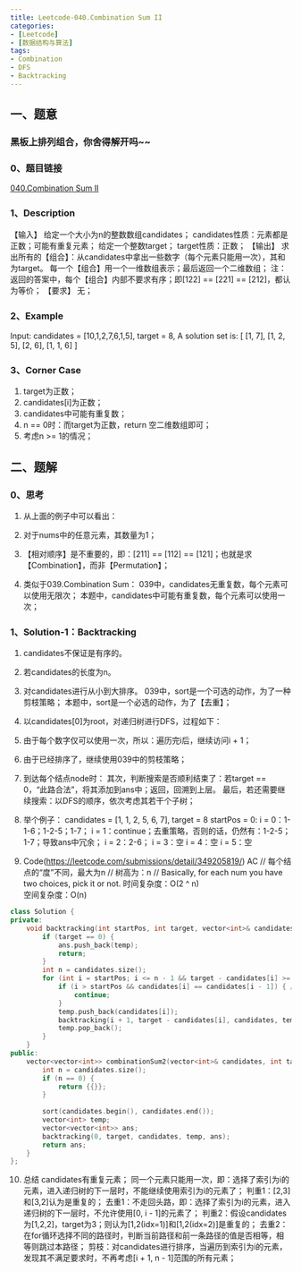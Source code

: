 ```yaml
---
title: Leetcode-040.Combination Sum II
categories: 
- [Leetcode]
- [数据结构与算法]
tags: 
- Combination
- DFS
- Backtracking
---
```


## 一、题意

### 黑板上排列组合，你舍得解开吗~~

### 0、题目链接
[040.Combination Sum II](https://leetcode.com/problems/combination-sum-ii/)

### 1、Description
【输入】
给定一个大小为n的整数数组candidates；
candidates性质：元素都是正数；可能有重复元素；
给定一个整数target；
target性质：正数；
【输出】
求出所有的【组合】：从candidates中拿出一些数字（每个元素只能用一次），其和为target。
每一个【组合】用一个一维数组表示；最后返回一个二维数组；
注：返回的答案中，每个【组合】内部不要求有序；即[122] == [221] == [212]，都认为等价；
【要求】
无；

### 2、Example
Input: candidates = [10,1,2,7,6,1,5], target = 8,
A solution set is:
[
  [1, 7],
  [1, 2, 5],
  [2, 6],
  [1, 1, 6]
]

<!-- more -->

### 3、Corner Case
1. target为正数；
2. candidates[i]为正数；
3. candidates中可能有重复数；
4. n == 0时：而target为正数，return 空二维数组即可；
5. 考虑n >= 1的情况；

## 二、题解

### 0、思考
1. 从上面的例子中可以看出：

2. 对于nums中的任意元素，其数量为1；

3. 【相对顺序】是不重要的，即：[211] == [112] == [121]；也就是求【Combination】，而非【Permutation】；

4. 类似于039.Combination Sum：
039中，candidates无重复数，每个元素可以使用无限次；
本题中，candidates中可能有重复数，每个元素可以使用一次；

### 1、Solution-1：Backtracking
1. candidates不保证是有序的。

2. 若candidates的长度为n。

3. 对candidates进行从小到大排序。
039中，sort是一个可选的动作，为了一种剪枝策略；
本题中，sort是一个必选的动作，为了【去重】；

4. 以candidates[0]为root，对递归树进行DFS，过程如下：

5. 由于每个数字仅可以使用一次，所以：遍历完i后，继续访问i + 1；

6. 由于已经排序了，继续使用039中的剪枝策略；

7. 到达每个结点node时：
其次，判断搜索是否顺利结束了：若target == 0，“此路合法”，将其添加到ans中；返回，回溯到上层。
最后，若还需要继续搜索：以DFS的顺序，依次考虑其若干个子树；

8. 举个例子：
candidates = [1, 1, 2, 5, 6, 7], target = 8
startPos = 0:
i = 0：1-1-6；1-2-5；1-7；
i = 1：continue；去重策略，否则的话，仍然有：1-2-5；1-7；导致ans中冗余；
i = 2：2-6；
i = 3：空
i = 4：空
i = 5：空

9. Code(https://leetcode.com/submissions/detail/349205819/)
AC
// 每个结点的“度”不同，最大为n
// 树高为：n
// Basically, for each num you have two choices, pick it or not.
时间复杂度：O(2 ^ n)  
空间复杂度：O(n)
```C++
class Solution {
private:
    void backtracking(int startPos, int target, vector<int>& candidates, vector<int>& temp, vector<vector<int>>& ans) {
        if (target == 0) {
            ans.push_back(temp);
            return;
        }
        int n = candidates.size();
        for (int i = startPos; i <= n - 1 && target - candidates[i] >= 0; i++) { // 剪枝策略，同039.Combination Sum
            if (i > startPos && candidates[i] == candidates[i - 1]) { // 去重策略
                continue;
            }
            temp.push_back(candidates[i]);
            backtracking(i + 1, target - candidates[i], candidates, temp, ans); // 每个元素只用一次
            temp.pop_back();
        }
    }
public:
    vector<vector<int>> combinationSum2(vector<int>& candidates, int target) {
        int n = candidates.size();
        if (n == 0) {
            return {{}};
        }
        
        sort(candidates.begin(), candidates.end());
        vector<int> temp;
        vector<vector<int>> ans;
        backtracking(0, target, candidates, temp, ans);
        return ans;
    }
};
```

10. 总结
candidates有重复元素；
同一个元素只能用一次，即：选择了索引为i的元素，进入递归树的下一层时，不能继续使用索引为i的元素了；
判重1：[2,3]和[3,2]认为是重复的；
去重1：不走回头路，即：选择了索引为i的元素，进入递归树的下一层时，不允许使用[0, i - 1]的元素了；
判重2：假设candidates为[1,2,2]，target为3；则认为[1,2(idx=1)]和[1,2(idx=2)]是重复的；
去重2：在for循环选择不同的路径时，判断当前路径和前一条路径的值是否相等，相等则跳过本路径；
剪枝：对candidates进行排序，当遍历到索引为i的元素，发现其不满足要求时，不再考虑[i + 1, n - 1]范围的所有元素；
